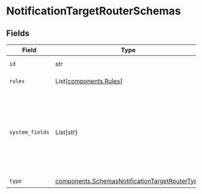 # NotificationTargetRouterSchemas


## Fields

| Field                                                                                                            | Type                                                                                                             | Required                                                                                                         | Description                                                                                                      |
| ---------------------------------------------------------------------------------------------------------------- | ---------------------------------------------------------------------------------------------------------------- | ---------------------------------------------------------------------------------------------------------------- | ---------------------------------------------------------------------------------------------------------------- |
| `id`                                                                                                             | *str*                                                                                                            | :heavy_check_mark:                                                                                               | Unique ID for this output                                                                                        |
| `rules`                                                                                                          | List[[components.Rules](../../models/components/rules.md)]                                                       | :heavy_check_mark:                                                                                               | Event routing rules                                                                                              |
| `system_fields`                                                                                                  | List[*str*]                                                                                                      | :heavy_minus_sign:                                                                                               | Set of fields to automatically add to events using this output. E.g.: cribl_pipe, c*. Wildcards supported.       |
| `type`                                                                                                           | [components.SchemasNotificationTargetRouterType](../../models/components/schemasnotificationtargetroutertype.md) | :heavy_check_mark:                                                                                               | N/A                                                                                                              |